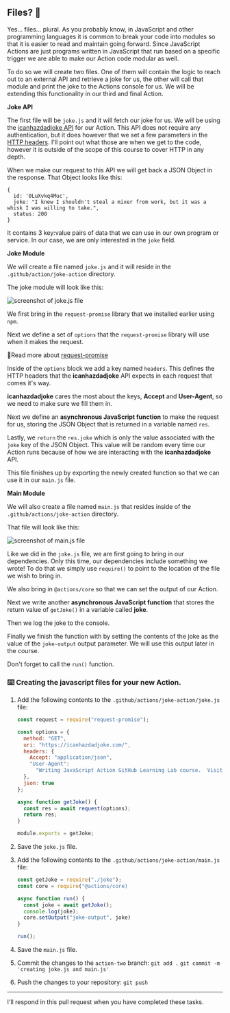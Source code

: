## Files? 🤔

Yes... files... plural. As you probably know, in JavaScript and other programming languages it is common to break your code into modules so that it is easier to read and maintain going forward. Since JavaScript Actions are just programs written in JavaScript that run based on a specific trigger we are able to make our Action code modular as well.

To do so we will create two files. One of them will contain the logic to reach out to an external API and retrieve a joke for us, the other will call that module and print the joke to the Actions console for us. We will be extending this functionality in our third and final Action.

**Joke API**

The first file will be `joke.js` and it will fetch our joke for us. We will be using the [icanhazdadjoke API](https://icanhazdadjoke.com/api) for our Action. This API does not require any authentication, but it does however that we set a few parameters in the [HTTP headers](https://developer.mozilla.org/en-US/docs/Web/HTTP/Headers). I'll point out what those are when we get to the code, however it is outside of the scope of this course to cover HTTP in any depth.

When we make our request to this API we will get back a JSON Object in the response. That Object looks like this:

```
{
  id: '0LuXvkq4Muc',
  joke: "I knew I shouldn't steal a mixer from work, but it was a whisk I was willing to take.",
  status: 200
}
```

It contains 3 key:value pairs of data that we can use in our own program or service. In our case, we are only interested in the `joke` field.

**Joke Module**

We will create a file named `joke.js` and it will reside in the `.github/action/joke-action` directory.

The joke module will look like this:

![screenshot of joke.js file](https://i.imgur.com/GklnbKN.png)

We first bring in the `request-promise` library that we installed earlier using `npm`.

Next we define a set of `options` that the `request-promise` library will use when it makes the request.

📖Read more about [request-promise](https://github.com/request/request-promise/blob/master/README.md)

Inside of the `options` block we add a key named `headers`. This defines the HTTP headers that the **icanhazdadjoke** API expects in each request that comes it's way.

**icanhazdadjoke** cares the most about the keys, **Accept** and **User-Agent**, so we need to make sure we fill them in.

Next we define an **asynchronous JavaScript function** to make the request for us, storing the JSON Object that is returned in a variable named `res`.

Lastly, we `return` the `res.joke` which is only the value associated with the `joke` key of the JSON Object. This value will be random every time our Action runs because of how we are interacting with the **icanhazdadjoke** API.

This file finishes up by exporting the newly created function so that we can use it in our `main.js` file.

**Main Module**

We will also create a file named `main.js` that resides inside of the `.github/actions/joke-action` directory.

That file will look like this:

![screenshot of main.js file](https://i.imgur.com/oo7WkvE.png)

Like we did in the `joke.js` file, we are first going to bring in our dependencies. Only this time, our dependencies include something we wrote! To do that we simply use `require()` to point to the location of the file we wish to bring in.

We also bring in `@actions/core` so that we can set the output of our Action.

Next we write another **asynchronous JavaScript function** that stores the return value of `getJoke()` in a variable called **joke**.

Then we log the joke to the console.

Finally we finish the function with by setting the contents of the joke as the value of the `joke-output` output parameter. We will use this output later in the course.

Don't forget to call the `run()` function.

### :keyboard: Creating the javascript files for your new Action.

1. Add the following contents to the `.github/actions/joke-action/joke.js` file:

   ```javascript
   const request = require("request-promise");

   const options = {
     method: "GET",
     uri: "https://icanhazdadjoke.com/",
     headers: {
       Accept: "application/json",
       "User-Agent":
         "Writing JavaScript Action GitHub Learning Lab course.  Visit lab.github.com or to contact us."
     },
     json: true
   };

   async function getJoke() {
     const res = await request(options);
     return res;
   }

   module.exports = getJoke;
   ```

2. Save the `joke.js` file.
3. Add the following contents to the `.github/actions/joke-action/main.js` file:

   ```javascript
   const getJoke = require("./joke");
   const core = require("@actions/core)

   async function run() {
     const joke = await getJoke();
     console.log(joke);
     core.setOutput("joke-output", joke)
   }

   run();
   ```

4. Save the `main.js` file.
5. Commit the changes to the `action-two` branch:
   `git add .`
   `git commit -m 'creating joke.js and main.js'`
6. Push the changes to your repository:
   `git push`

---

I'll respond in this pull request when you have completed these tasks.
